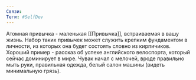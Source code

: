 ```yaml
---
Связи:
Теги: #SelfDev
---
```

Атомная привычка - маленькая [[Привычка]], встраиваемая в вашу жизнь.
Набор таких привычек может служить крепким фундаментом в личности, из которых она будет состоять словно из кирпичиков.
Хороший пример - рассказ об успехе английского велоспорта, который сейчас доминирует в мире. Чувак начал с мелочей, вроде правильно мыть руки, правильная одежда, белый салон машины (видеть минимальную грязь).